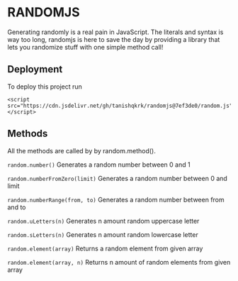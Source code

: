 
# RANDOMJS

Generating randomly is a real pain in JavaScript. The literals and syntax is way too long, randomjs is here to save the day by providing a library that lets you randomize stuff with one simple method call!

## Deployment

To deploy this project run

```
<script src="https://cdn.jsdelivr.net/gh/tanishqkrk/randomjs@7ef3de0/random.js"></script>
```

## Methods

All the methods are called by by random.method().

`
random.number()
`
Generates a random number between 0 and 1

`
random.numberFromZero(limit)
`
Generates a random number between 0 and limit

`
random.numberRange(from, to)
`
Generates a random number between from and to

`
random.uLetters(n)
`
Generates n amount random uppercase letter 

`
random.sLetters(n)
`
Generates n amount random lowercase letter 

`
random.element(array)
`
Returns a random element from given array 

`
random.element(array, n)
`
Returns n amount of random elements from given array 

